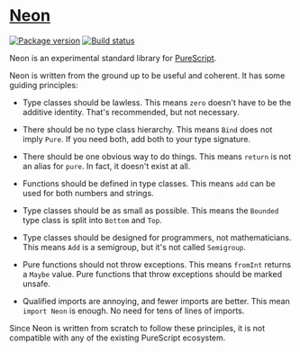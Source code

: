 # [Neon][]

[![Package version][]][version]
[![Build status][]][build]

Neon is an experimental standard library for [PureScript][].

Neon is written from the ground up to be useful and coherent. It has some
guiding principles:

- Type classes should be lawless. This means `zero` doesn't have to be the
  additive identity. That's recommended, but not necessary.

- There should be no type class hierarchy. This means `Bind` does not imply
  `Pure`. If you need both, add both to your type signature.

- There should be one obvious way to do things. This means `return` is not an
  alias for `pure`. In fact, it doesn't exist at all.

- Functions should be defined in type classes. This means `add` can be used for
  both numbers and strings.

- Type classes should be as small as possible. This means the `Bounded` type
  class is split into `Bottom` and `Top`.

- Type classes should be designed for programmers, not mathematicians. This
  means `Add` is a semigroup, but it's not called `Semigroup`.

- Pure functions should not throw exceptions. This means `fromInt` returns a
  `Maybe` value. Pure functions that throw exceptions should be marked unsafe.

- Qualified imports are annoying, and fewer imports are better. This mean
  `import Neon` is enough. No need for tens of lines of imports.

Since Neon is written from scratch to follow these principles, it is not
compatible with any of the existing PureScript ecosystem.

[neon]: https://github.com/tfausak/purescript-neon
[package version]: https://img.shields.io/bower/v/purescript-neon.svg?label=version
[version]: https://github.com/tfausak/purescript-neon/releases
[build status]: https://img.shields.io/travis/tfausak/purescript-neon/master.svg
[build]: https://travis-ci.org/tfausak/purescript-neon
[purescript]: http://www.purescript.org
